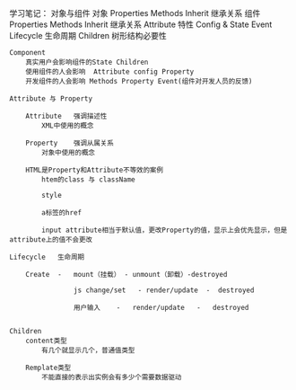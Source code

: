 学习笔记：
    对象与组件
        对象
            Properties
            Methods
            Inherit         继承关系
        组件
            Properties
            Methods
            Inherit         继承关系
            Attribute       特性
            Config & State
            Event
            Lifecycle       生命周期
            Children        树形结构必要性

    Component
        真实用户会影响组件的State Children
        使用组件的人会影响  Attribute config Property
        开发组件的人会影响 Methods Property Event(组件对开发人员的反馈)

    Attribute 与 Property

        Attribute   强调描述性
            XML中使用的概念

        Property    强调从属关系
            对象中使用的概念

        HTML是Property和Attribute不等效的案例
            htem的class 与 className

            style

            a标签的href

            input attribute相当于默认值，更改Property的值，显示上会优先显示，但是attribute上的值不会更改

    Lifecycle   生命周期

        Create  -   mount（挂载） - unmount（卸载）-destroyed

                    js change/set   - render/update  -  destroyed

                    用户输入    -   render/update   -   destroyed


    Children
        content类型
            有几个就显示几个，普通值类型

        Remplate类型
            不能直接的表示出实例会有多少个需要数据驱动